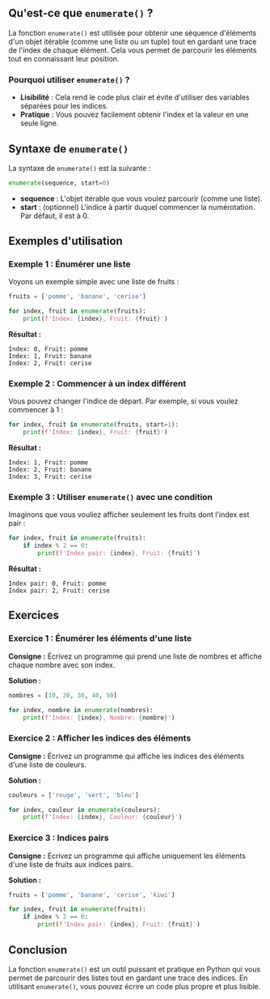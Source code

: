 ## Qu'est-ce que `enumerate()` ?

La fonction `enumerate()` est utilisée pour obtenir une séquence d'éléments d'un objet itérable (comme une liste ou un tuple) tout en gardant une trace de l'index de chaque élément. Cela vous permet de parcourir les éléments tout en connaissant leur position.

### Pourquoi utiliser `enumerate()` ?

- **Lisibilité** : Cela rend le code plus clair et évite d'utiliser des variables séparées pour les indices.
- **Pratique** : Vous pouvez facilement obtenir l'index et la valeur en une seule ligne.

## Syntaxe de `enumerate()`

La syntaxe de `enumerate()` est la suivante :

```python
enumerate(sequence, start=0)
```

- **sequence** : L'objet itérable que vous voulez parcourir (comme une liste).
- **start** : (optionnel) L'indice à partir duquel commencer la numérotation. Par défaut, il est à 0.

## Exemples d'utilisation

### Exemple 1 : Énumérer une liste

Voyons un exemple simple avec une liste de fruits :

```python
fruits = ['pomme', 'banane', 'cerise']

for index, fruit in enumerate(fruits):
    print(f'Index: {index}, Fruit: {fruit}')
```

**Résultat :**

```
Index: 0, Fruit: pomme
Index: 1, Fruit: banane
Index: 2, Fruit: cerise
```

### Exemple 2 : Commencer à un index différent

Vous pouvez changer l'indice de départ. Par exemple, si vous voulez commencer à 1 :

```python
for index, fruit in enumerate(fruits, start=1):
    print(f'Index: {index}, Fruit: {fruit}')
```

**Résultat :**

```
Index: 1, Fruit: pomme
Index: 2, Fruit: banane
Index: 3, Fruit: cerise
```

### Exemple 3 : Utiliser `enumerate()` avec une condition

Imaginons que vous vouliez afficher seulement les fruits dont l'index est pair :

```python
for index, fruit in enumerate(fruits):
    if index % 2 == 0:
        print(f'Index pair: {index}, Fruit: {fruit}')
```

**Résultat :**

```
Index pair: 0, Fruit: pomme
Index pair: 2, Fruit: cerise
```

## Exercices

### Exercice 1 : Énumérer les éléments d'une liste

**Consigne :** Écrivez un programme qui prend une liste de nombres et affiche chaque nombre avec son index.

**Solution :**

```python
nombres = [10, 20, 30, 40, 50]

for index, nombre in enumerate(nombres):
    print(f'Index: {index}, Nombre: {nombre}')
```

### Exercice 2 : Afficher les indices des éléments

**Consigne :** Écrivez un programme qui affiche les indices des éléments d'une liste de couleurs.

**Solution :**

```python
couleurs = ['rouge', 'vert', 'bleu']

for index, couleur in enumerate(couleurs):
    print(f'Index: {index}, Couleur: {couleur}')
```

### Exercice 3 : Indices pairs

**Consigne :** Écrivez un programme qui affiche uniquement les éléments d'une liste de fruits aux indices pairs.

**Solution :**

```python
fruits = ['pomme', 'banane', 'cerise', 'kiwi']

for index, fruit in enumerate(fruits):
    if index % 2 == 0:
        print(f'Index pair: {index}, Fruit: {fruit}')
```

## Conclusion

La fonction `enumerate()` est un outil puissant et pratique en Python qui vous permet de parcourir des listes tout en gardant une trace des indices. En utilisant `enumerate()`, vous pouvez écrire un code plus propre et plus lisible.